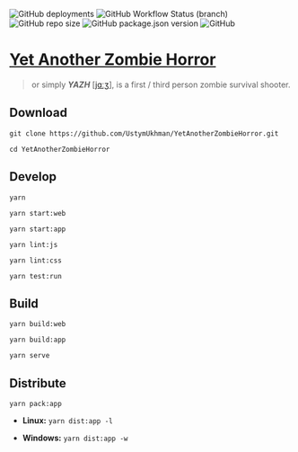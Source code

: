 ![GitHub deployments](https://img.shields.io/github/deployments/UstymUkhman/YetAnotherZombieHorror/github-pages)
![GitHub Workflow Status (branch)](https://img.shields.io/github/workflow/status/UstymUkhman/YetAnotherZombieHorror/Check%20commit%20message%20style/main)
![GitHub repo size](https://img.shields.io/github/repo-size/UstymUkhman/YetAnotherZombieHorror)
![GitHub package.json version](https://img.shields.io/github/package-json/v/UstymUkhman/YetAnotherZombieHorror)
![GitHub](https://img.shields.io/github/license/UstymUkhman/YetAnotherZombieHorror)

# [Yet Another Zombie Horror](https://ustymukhman.github.io/YetAnotherZombieHorror/public/) #

> or simply ***YAZH*** [[jɑːʒ](https://ustymukhman.github.io/YetAnotherZombieHorror/public/assets/sounds/YAZH.mp3)], is a first / third person zombie survival shooter.

## Download ##

`git clone https://github.com/UstymUkhman/YetAnotherZombieHorror.git`

`cd YetAnotherZombieHorror`

## Develop ##

`yarn`

`yarn start:web`

`yarn start:app`

`yarn lint:js`

`yarn lint:css`

`yarn test:run`

## Build ##

`yarn build:web`

`yarn build:app`

`yarn serve`

## Distribute ##

`yarn pack:app`

  - **Linux:** `yarn dist:app -l`

  - **Windows:** `yarn dist:app -w`
